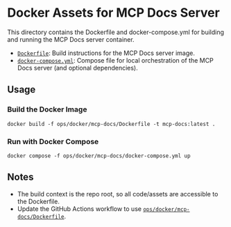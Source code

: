 # Docker Assets for MCP Docs Server

This directory contains the Dockerfile and docker-compose.yml for building and running the MCP Docs server container.

- [`Dockerfile`](Dockerfile): Build instructions for the MCP Docs server image.
- [`docker-compose.yml`](docker-compose.yml): Compose file for local orchestration of the MCP Docs server (and optional dependencies).

## Usage

### Build the Docker Image
```
docker build -f ops/docker/mcp-docs/Dockerfile -t mcp-docs:latest .
```

### Run with Docker Compose
```
docker compose -f ops/docker/mcp-docs/docker-compose.yml up
```

## Notes
- The build context is the repo root, so all code/assets are accessible to the Dockerfile.
- Update the GitHub Actions workflow to use [`ops/docker/mcp-docs/Dockerfile`](Dockerfile).
